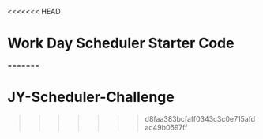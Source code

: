 <<<<<<< HEAD
# Work Day Scheduler Starter Code
=======
# JY-Scheduler-Challenge
>>>>>>> d8faa383bcfaff0343c3c0e715afdac49b0697ff

